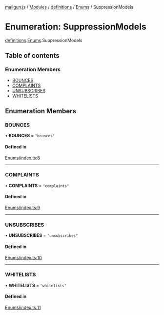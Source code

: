 [mailgun.js](../README.md) / [Modules](../modules.md) / [definitions](../modules/definitions.md) / [Enums](../modules/definitions.Enums.md) / SuppressionModels

# Enumeration: SuppressionModels

[definitions](../modules/definitions.md).[Enums](../modules/definitions.Enums.md).SuppressionModels

## Table of contents

### Enumeration Members

- [BOUNCES](definitions.Enums.SuppressionModels.md#bounces)
- [COMPLAINTS](definitions.Enums.SuppressionModels.md#complaints)
- [UNSUBSCRIBES](definitions.Enums.SuppressionModels.md#unsubscribes)
- [WHITELISTS](definitions.Enums.SuppressionModels.md#whitelists)

## Enumeration Members

### BOUNCES

• **BOUNCES** = ``"bounces"``

#### Defined in

[Enums/index.ts:8](https://github.com/mailgun/mailgun.js/blob/f0fcce3/lib/Enums/index.ts#L8)

___

### COMPLAINTS

• **COMPLAINTS** = ``"complaints"``

#### Defined in

[Enums/index.ts:9](https://github.com/mailgun/mailgun.js/blob/f0fcce3/lib/Enums/index.ts#L9)

___

### UNSUBSCRIBES

• **UNSUBSCRIBES** = ``"unsubscribes"``

#### Defined in

[Enums/index.ts:10](https://github.com/mailgun/mailgun.js/blob/f0fcce3/lib/Enums/index.ts#L10)

___

### WHITELISTS

• **WHITELISTS** = ``"whitelists"``

#### Defined in

[Enums/index.ts:11](https://github.com/mailgun/mailgun.js/blob/f0fcce3/lib/Enums/index.ts#L11)
